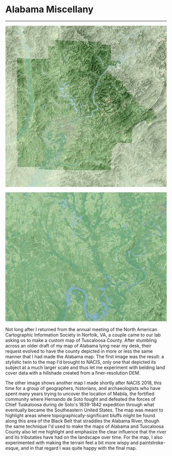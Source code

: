 # Alabama Miscellany
---

<a href="../../img/tuscaloosaco.jpg"><img class="feature_left" src="../../img/tuscaloosaco_thumb.jpg" alt=""></a>

<a href="../../img/alabamariver.jpg"><img class="feature_right" src="../../img/alabamariver_thumb.jpg" alt=""></a>

Not long after I returned from the annual meeting of the North American Cartographic Information Society in Norfolk, VA, a couple came to our lab asking us to make a custom map of Tuscaloosa County. After stumbling across an older draft of my map of Alabama lying near my desk, their request evolved to have the county depicted in more or less the same manner that I had made the Alabama map. The first image was the result: a stylistic twin to the map I'd brought to NACIS, only one that depicted its subject at a much larger scale and thus let me experiment with belding land cover data with a hillshade created from a finer-resolution DEM. 

The other image shows another map I made shortly after NACIS 2018, this time for a group of geographers, historians, and archaeologists who have spent many years trying to uncover the location of Mabila, the fortified community where Hernando de Soto fought and defeated the forces of Chief Tuskaloosa during de Soto's 1839-1842 expedition through what eventually became the Southeastern United States. The map was meant to highlight areas where topographically-significant bluffs might be found along this area of the Black Belt that straddles the Alabama River, though the same technique I'd used to make the maps of Alabama and Tuscaloosa County also let me highlight and emphasize the clear influence that the river and its tributaties have had on the landscape over time. For the map, I also experimented with making the terrain feel a bit more wispy and paintstroke-esque, and in that regard I was quite happy with the final map.